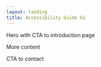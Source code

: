 ```yaml
---
layout: landing
title: Accessibility Guide h1
---
```


Hero with CTA to introduction page

More content

CTA to contact

